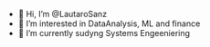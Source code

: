 - 👋 Hi, I’m @LautaroSanz
- 👀 I’m interested in DataAnalysis, ML and finance
- 🌱 I’m currently sudyng Systems Engeeniering


<!---
LautaroSanz/LautaroSanz is a ✨ special ✨ repository because its `README.md` (this file) appears on your GitHub profile.
You can click the Preview link to take a look at your changes.
--->
